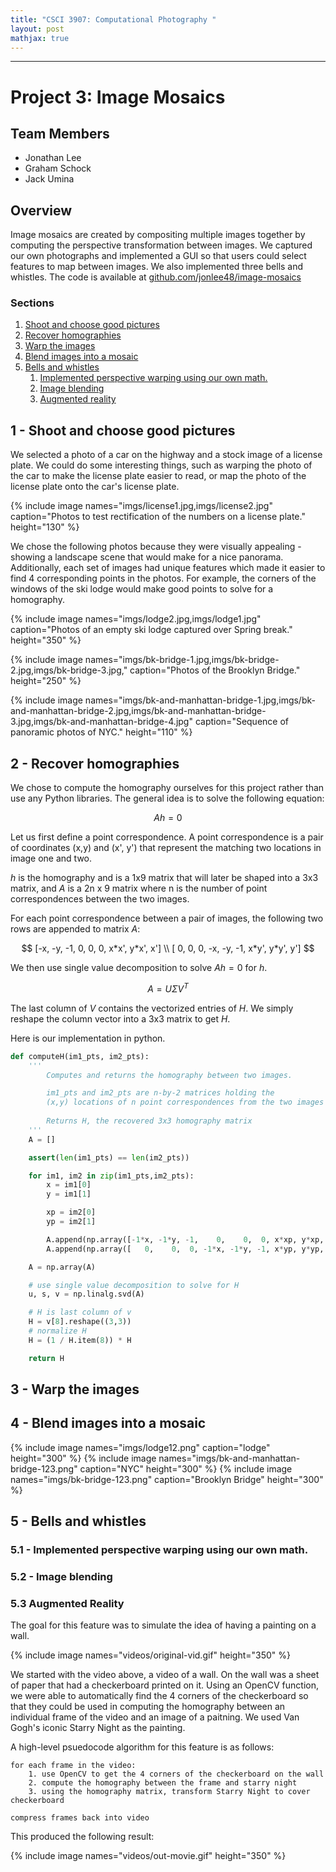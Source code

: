 ```yaml
---
title: "CSCI 3907: Computational Photography "
layout: post
mathjax: true
---
```

------
# Project 3: Image Mosaics

## Team Members
- Jonathan Lee
- Graham Schock
- Jack Umina

## Overview
Image mosaics are created by compositing multiple images together by computing the perspective transformation between images. 
We captured our own photographs and implemented a GUI so that users could select features to map between images. 
We also implemented three bells and whistles. 
The code is available at [github.com/jonlee48/image-mosaics](https://github.com/jonlee48/image-mosaics)

### Sections
1. [Shoot and choose good pictures](#1---shoot-and-choose-good-pictures)
2. [Recover homographies](#2---recover-homographies)
3. [Warp the images](#3---warp-the-images)
4. [Blend images into a mosaic](#4---blend-images-into-a-mosaic)
5. [Bells and whistles](#5---bells-and-whistles)
   1. [Implemented perspective warping using our own math.](#51---implemented-perspective-warping-using-our-own-math)
   2. [Image blending](#52---image-blending)
   3. [Augmented reality](#53---augmented-reality)

## 1 - Shoot and choose good pictures
We selected a photo of a car on the highway and a stock image of a license plate. We could do some interesting things, 
such as warping the photo of the car to make the license plate easier to read, or map the photo of the license plate onto the car's license plate.

{% include image names="imgs/license1.jpg,imgs/license2.jpg" caption="Photos to test rectification of the numbers on a license plate." height="130" %}

We chose the following photos because they were visually appealing - showing a landscape scene that would make for a nice panorama. 
Additionally, each set of images had unique features which made it easier to find 4 corresponding points in the photos.
For example, the corners of the windows of the ski lodge would make good points to solve for a homography. 

{% include image names="imgs/lodge2.jpg,imgs/lodge1.jpg" caption="Photos of an empty ski lodge captured over Spring break." height="350" %}

{% include image names="imgs/bk-bridge-1.jpg,imgs/bk-bridge-2.jpg,imgs/bk-bridge-3.jpg," caption="Photos of the Brooklyn Bridge." height="250" %}

{% include image names="imgs/bk-and-manhattan-bridge-1.jpg,imgs/bk-and-manhattan-bridge-2.jpg,imgs/bk-and-manhattan-bridge-3.jpg,imgs/bk-and-manhattan-bridge-4.jpg" caption="Sequence of panoramic photos of NYC." height="110" %}


## 2 - Recover homographies

We chose to compute the homography ourselves for this project rather than use any Python libraries. The general idea is to solve the following equation:

$$
Ah = 0
$$

Let us first define a point correspondence. A point correspondence is a pair of coordinates (x,y) and (x', y') that represent the matching two locations in image one and two.

$h$ is the homography and is a 1x9 matrix that will later be shaped into a 3x3 matrix, and $A$ is a 2n x 9 matrix where n is the number of point correspondences between the two images.

For each point correspondence between a pair of images, the following two rows are appended to matrix $A$:

$$
[-x, -y, -1,    0,    0,  0, x*x', y*x', x'] \\
[   0,    0,  0, -x, -y, -1, x*y', y*y', y']
$$

We then use single value decomposition to solve $Ah=0$ for $h$. 

$$
A = U \Sigma V^T
$$

The last column of $V$ contains the vectorized entries of $H$. We simply reshape the column vector into a 3x3 matrix to get $H$.

Here is our implementation in python.
```python
def computeH(im1_pts, im2_pts):
    '''
        Computes and returns the homography between two images.

        im1_pts and im2_pts are n-by-2 matrices holding the 
        (x,y) locations of n point correspondences from the two images
        
        Returns H, the recovered 3x3 homography matrix
    '''
    A = [] 

    assert(len(im1_pts) == len(im2_pts))

    for im1, im2 in zip(im1_pts,im2_pts):
        x = im1[0]
        y = im1[1]

        xp = im2[0]
        yp = im2[1]

        A.append(np.array([-1*x, -1*y, -1,    0,    0,  0, x*xp, y*xp, xp]))
        A.append(np.array([   0,    0,  0, -1*x, -1*y, -1, x*yp, y*yp, yp]))

    A = np.array(A)

    # use single value decomposition to solve for H
    u, s, v = np.linalg.svd(A)

    # H is last column of v
    H = v[8].reshape((3,3))
    # normalize H
    H = (1 / H.item(8)) * H

    return H
```

## 3 - Warp the images

## 4 - Blend images into a mosaic
{% include image names="imgs/lodge12.png" caption="lodge" height="300" %}
{% include image names="imgs/bk-and-manhattan-bridge-123.png" caption="NYC" height="300" %}
{% include image names="imgs/bk-bridge-123.png" caption="Brooklyn Bridge" height="300" %}

## 5 - Bells and whistles

### 5.1 - Implemented perspective warping using our own math.

### 5.2 - Image blending


### 5.3 Augmented Reality

The goal for this feature was to simulate the idea of having a painting on a wall. 

{% include image names="videos/original-vid.gif" height="350" %}

We started with the video above, a video of a wall. On the wall was a sheet of paper that had a checkerboard printed on it. Using an OpenCV function, we were able to automatically find the 4 corners of the checkerboard so that they could be used in computing the homography between an individual frame of the video and an image of a paitning. We used Van Gogh's iconic Starry Night as the painting.

A high-level psuedocode algorithm for this feature is as follows:
```
for each frame in the video:
    1. use OpenCV to get the 4 corners of the checkerboard on the wall
    2. compute the homography between the frame and starry night 
    3. using the homography matrix, transform Starry Night to cover checkerboard

compress frames back into video
```

This produced the following result:

{% include image names="videos/out-movie.gif" height="350" %}
